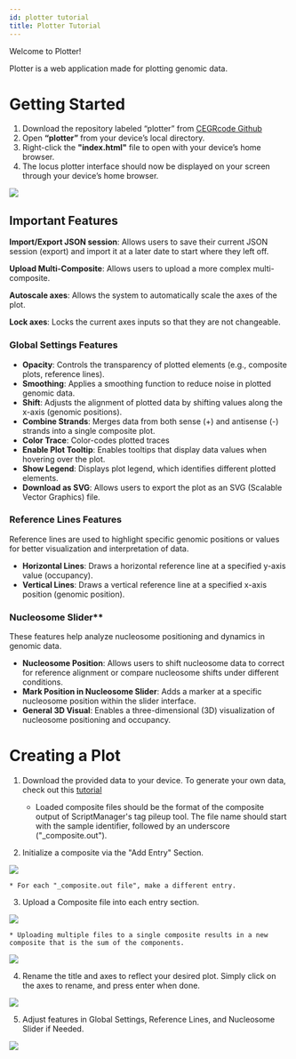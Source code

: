 ```yaml
---
id: plotter tutorial
title: Plotter Tutorial
---
```


Welcome to Plotter! 

Plotter is a web application made for plotting genomic data. 

# Getting Started 
1. Download the repository labeled “plotter” from [CEGRcode Github](https://github.com/CEGRcode)
2. Open **“plotter”** from your device’s local directory.
3. Right-click the **"index.html"** file to open with your device’s home browser.
4. The locus plotter interface should now be displayed on your screen through your device’s home browser. 
<div class="docs" style={{ textAlign: 'center' }}>
  <img src={require('./alima_images/interface.png').default} style={{width:70+'%',}} />
</div>


## Important Features 
**Import/Export JSON session**: Allows users to save their current JSON session (export) and import it at a later date to start where they left off.

**Upload Multi-Composite**: Allows users to upload a more complex multi-composite.

**Autoscale axes**: Allows the system to automatically scale the axes of the plot.

**Lock axes**: Locks the current axes inputs so that they are not changeable. 

### Global Settings Features
- **Opacity**: Controls the transparency of plotted elements (e.g., composite plots, reference lines).
- **Smoothing**: Applies a smoothing function to reduce noise in plotted genomic data.
- **Shift**: Adjusts the alignment of plotted data by shifting values along the x-axis (genomic positions).
- **Combine Strands**: Merges data from both sense (+) and antisense (-) strands into a single composite plot.
- **Color Trace**: Color-codes plotted traces
- **Enable Plot Tooltip**: Enables tooltips that display data values when hovering over the plot.
- **Show Legend**: Displays plot legend, which identifies different plotted elements. 
- **Download as SVG**: Allows users to export the plot as an SVG (Scalable Vector Graphics) file. 

### Reference Lines Features
Reference lines are used to highlight specific genomic positions or values for better visualization and interpretation of data.
- **Horizontal Lines**: Draws a horizontal reference line at a specified y-axis value (occupancy). 
- **Vertical Lines**: Draws a vertical reference line at a specified x-axis position (genomic position).

### Nucleosome Slider**
These features help analyze nucleosome positioning and dynamics in genomic data.
- **Nucleosome Position**: Allows users to shift nucleosome data to correct for reference alignment or compare nucleosome shifts under different conditions.
- **Mark Position in Nucleosome Slider**: Adds a marker at a specific nucleosome position within the slider interface. 
- **General 3D Visual**: Enables a three-dimensional (3D) visualization of nucleosome positioning and occupancy. 

# Creating a Plot
1.  Download the provided data to your device. To generate your own data, check out this [tutorial](https://github.com/CEGRcode/scriptmanager-docs/blob/main/docs/Tutorials/chipexo-tutorial.md)

    * Loaded composite files should be the format of the composite    output of ScriptManager's tag pileup tool. The file name should start with the sample identifier, followed by an underscore ("_composite.out"). 


2. Initialize a composite via the "Add Entry" Section.
<div class="docs" style={{ textAlign: 'center' }}>
  <img src={require('./alima_images/add_entry.png').default} style={{width:70+'%',}} />
</div>

    * For each "_composite.out file", make a different entry. 

3. Upload a Composite file into each entry section.

<div class="docs" style={{ textAlign: 'center' }}>
  <img src={require('./alima_images/upload_file.png').default} style={{width:70+'%',}} />
</div>

    * Uploading multiple files to a single composite results in a new composite that is the sum of the components.

  <div class="docs" style={{ textAlign: 'center' }}>
    <img src={require('./alima_images/tutorial_step3.png').default} style={{width:70+'%',}} />
  </div>

4. Rename the title and axes to reflect your desired plot. Simply click on the axes to rename, and press enter when done.

<div class="docs" style={{ textAlign: 'center' }}>
  <img src={require('./alima_images/step4_.png').default} style={{width:70+'%',}} />
</div>


5. Adjust features in Global Settings, Reference Lines, and Nucleosome Slider  if Needed. 
<div class="docs" style={{ textAlign: 'center' }}>
    <img src={require('./alima_images/tutorial_step5_.png').default} style={{width:70+'%',}} />
  </div>



